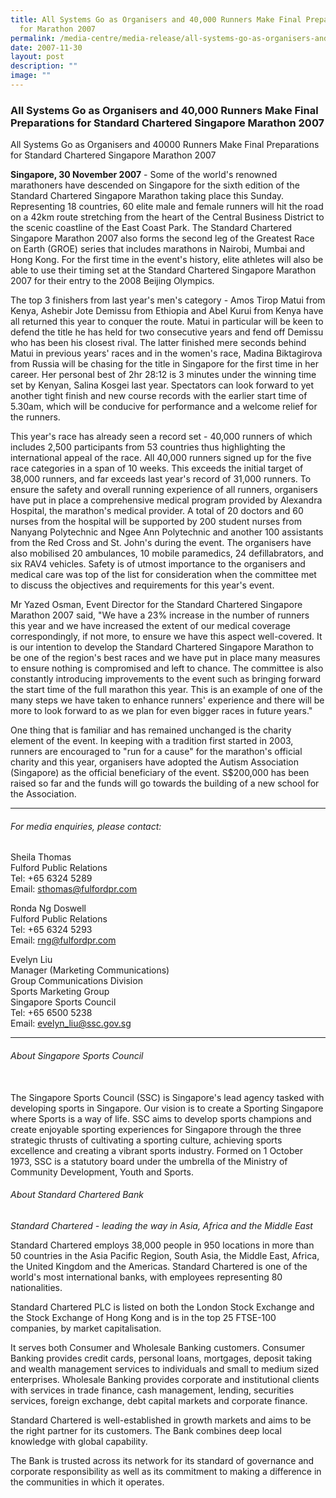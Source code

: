 ```yaml
---
title: All Systems Go as Organisers and 40,000 Runners Make Final Preparations
  for Marathon 2007
permalink: /media-centre/media-release/all-systems-go-as-organisers-and-40000-runners-make-final-preparations/
date: 2007-11-30
layout: post
description: ""
image: ""
---
```

### **All Systems Go as Organisers and 40,000 Runners Make Final Preparations for Standard Chartered Singapore Marathon 2007**

All Systems Go as Organisers and 40000 Runners Make Final Preparations for Standard Chartered Singapore Marathon 2007

**Singapore, 30 November 2007** - Some of the world's renowned marathoners have descended on Singapore for the sixth edition of the Standard Chartered Singapore Marathon taking place this Sunday. Representing 18 countries, 60 elite male and female runners will hit the road on a 42km route stretching from the heart of the Central Business District to the scenic coastline of the East Coast Park. The Standard Chartered Singapore Marathon 2007 also forms the second leg of the Greatest Race on Earth (GROE) series that includes marathons in Nairobi, Mumbai and Hong Kong. For the first time in the event's history, elite athletes will also be able to use their timing set at the Standard Chartered Singapore Marathon 2007 for their entry to the 2008 Beijing Olympics.

The top 3 finishers from last year's men's category - Amos Tirop Matui from Kenya, Ashebir Jote Demissu from Ethiopia and Abel Kurui from Kenya have all returned this year to conquer the route. Matui in particular will be keen to defend the title he has held for two consecutive years and fend off Demissu who has been his closest rival. The latter finished mere seconds behind Matui in previous years' races and in the women's race, Madina Biktagirova from Russia will be chasing for the title in Singapore for the first time in her career. Her personal best of 2hr 28:12 is 3 minutes under the winning time set by Kenyan, Salina Kosgei last year. Spectators can look forward to yet another tight finish and new course records with the earlier start time of 5.30am, which will be conducive for performance and a welcome relief for the runners.

This year's race has already seen a record set - 40,000 runners of which includes 2,500 participants from 53 countries thus highlighting the international appeal of the race. All 40,000 runners signed up for the five race categories in a span of 10 weeks. This exceeds the initial target of 38,000 runners, and far exceeds last year's record of 31,000 runners. To ensure the safety and overall running experience of all runners, organisers have put in place a comprehensive medical program provided by Alexandra Hospital, the marathon's medical provider. A total of 20 doctors and 60 nurses from the hospital will be supported by 200 student nurses from Nanyang Polytechnic and Ngee Ann Polytechnic and another 100 assistants from the Red Cross and St. John's during the event. The organisers have also mobilised 20 ambulances, 10 mobile paramedics, 24 defillabrators, and six RAV4 vehicles. Safety is of utmost importance to the organisers and medical care was top of the list for consideration when the committee met to discuss the objectives and requirements for this year's event.

Mr Yazed Osman, Event Director for the Standard Chartered Singapore Marathon 2007 said, "We have a 23% increase in the number of runners this year and we have increased the extent of our medical coverage correspondingly, if not more, to ensure we have this aspect well-covered. It is our intention to develop the Standard Chartered Singapore Marathon to be one of the region's best races and we have put in place many measures to ensure nothing is compromised and left to chance. The committee is also constantly introducing improvements to the event such as bringing forward the start time of the full marathon this year. This is an example of one of the many steps we have taken to enhance runners' experience and there will be more to look forward to as we plan for even bigger races in future years."

One thing that is familiar and has remained unchanged is the charity element of the event. In keeping with a tradition first started in 2003, runners are encouraged to "run for a cause" for the marathon's official charity and this year, organisers have adopted the Autism Association (Singapore) as the official beneficiary of the event. S$200,000 has been raised so far and the funds will go towards the building of a new school for the Association.

---

###### For media enquiries, please contact:

Sheila Thomas
<br>
Fulford Public Relations
<br>
Tel: +65 6324 5289
<br>
Email: [sthomas@fulfordpr.com](sthomas@fulfordpr.com)

Ronda Ng Doswell
<br>
Fulford Public Relations
<br>
Tel: +65 6324 5293
<br>
Email: [rng@fulfordpr.com](rng@fulfordpr.com)


Evelyn Liu
<br>
Manager (Marketing Communications)
<br>
Group Communications Division
<br>
Sports Marketing Group
<br>
Singapore Sports Council
<br>
Tel: +65 6500 5238
<br>
Email: [evelyn_liu@ssc.gov.sg](evelyn_liu@ssc.gov.sg)


---

###### About Singapore Sports Council
<br>
The Singapore Sports Council (SSC) is Singapore's lead agency tasked with developing sports in Singapore. Our vision is to create a Sporting Singapore where Sports is a way of life. SSC aims to develop sports champions and create enjoyable sporting experiences for Singapore through the three strategic thrusts of cultivating a sporting culture, achieving sports excellence and creating a vibrant sports industry. Formed on 1 October 1973, SSC is a statutory board under the umbrella of the Ministry of Community Development, Youth and Sports.

###### About Standard Chartered Bank
_Standard Chartered - leading the way in Asia, Africa and the Middle East_

Standard Chartered employs 38,000 people in 950 locations in more than 50 countries in the Asia Pacific Region, South Asia, the Middle East, Africa, the United Kingdom and the Americas. Standard Chartered is one of the world's most international banks, with employees representing 80 nationalities.

Standard Chartered PLC is listed on both the London Stock Exchange and the Stock Exchange of Hong Kong and is in the top 25 FTSE-100 companies, by market capitalisation.

It serves both Consumer and Wholesale Banking customers. Consumer Banking provides credit cards, personal loans, mortgages, deposit taking and wealth management services to individuals and small to medium sized enterprises. Wholesale Banking provides corporate and institutional clients with services in trade finance, cash management, lending, securities services, foreign exchange, debt capital markets and corporate finance.

Standard Chartered is well-established in growth markets and aims to be the right partner for its customers. The Bank combines deep local knowledge with global capability.

The Bank is trusted across its network for its standard of governance and corporate responsibility as well as its commitment to making a difference in the communities in which it operates.